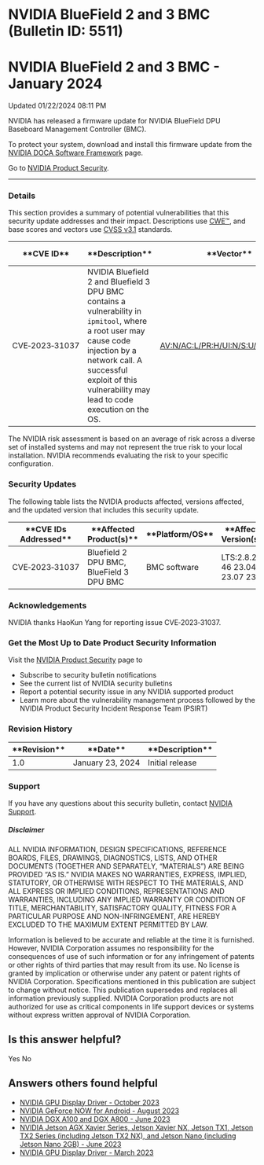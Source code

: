 # NVIDIA BlueField 2 and 3 BMC (Bulletin ID: 5511)



 NVIDIA BlueField 2 and 3 BMC - January 2024
==============================================================




 Updated 01/22/2024 08:11 PM



NVIDIA has released a firmware update for NVIDIA BlueField DPU Baseboard Management Controller (BMC).


To protect your system, download and install this firmware update from the [NVIDIA DOCA Software Framework](https://developer.nvidia.com/networking/doca) page.


Go to [NVIDIA Product Security](https://www.nvidia.com/security/).






---




### Details


This section provides a summary of potential vulnerabilities that this security update addresses and their impact. Descriptions use [CWE™](https://cwe.mitre.org/), and base scores and vectors use [CVSS v3.1](https://www.first.org/cvss/specification-document) standards.




| \*\*CVE ID\*\* | \*\*Description\*\* | \*\*Vector\*\* | \*\*Base Score\*\* | \*\*Severity\*\* | CWE | Impacts |
| --- | --- | --- | --- | --- | --- | --- |
| CVE‑2023‑31037 | NVIDIA Bluefield 2 and Bluefield 3 DPU BMC contains a vulnerability in `ipmitool`, where a root user may cause code injection by a network call. A successful exploit of this vulnerability may lead to code execution on the OS. | [AV:N/AC:L/PR:H/UI:N/S:U/C:H/I:H/A:H](https://nvd.nist.gov/vuln-metrics/cvss/v3-calculator?vector=AV:N/AC:L/PR:H/UI:N/S:U/C:H/I:H/A:H) | 7.2 | High | [CWE‑94](https://cwe.mitre.org/data/definitions/94.html) | Code execution |


The NVIDIA risk assessment is based on an average of risk across a diverse set of installed systems and may not represent the true risk to your local installation. NVIDIA recommends evaluating the risk to your specific configuration.


### Security Updates


The following table lists the NVIDIA products affected, versions affected, and the updated version that includes this security update.




| \*\*CVE IDs Addressed\*\* | \*\*Affected Product(s)\*\* | \*\*Platform/OS\*\* | \*\*Affected Version(s)\*\* | \*\*Updated Version\*\* |
| --- | --- | --- | --- | --- |
| CVE‑2023‑31037 | Bluefield 2 DPU BMC, BlueField 3 DPU BMC | BMC software | LTS:2.8.2-46 23.04 23.07 23.09 | LTS: 2.8.2-51 23.10 |


### Acknowledgements


NVIDIA thanks HaoKun Yang for reporting issue CVE‑2023‑31037.


### Get the Most Up to Date Product Security Information


Visit the [NVIDIA Product Security](https://www.nvidia.com/security) page to


* Subscribe to security bulletin notifications
* See the current list of NVIDIA security bulletins
* Report a potential security issue in any NVIDIA supported product
* Learn more about the vulnerability management process followed by the NVIDIA Product Security Incident Response Team (PSIRT)


### Revision History








| \*\*Revision\*\* | \*\*Date\*\* | \*\*Description\*\* |
| --- | --- | --- |
| 1.0 | January 23, 2024 | Initial release |


### Support


If you have any questions about this security bulletin, contact [NVIDIA Support](https://www.nvidia.com/object/support.html).


##### Disclaimer


ALL NVIDIA INFORMATION, DESIGN SPECIFICATIONS, REFERENCE BOARDS, FILES, DRAWINGS, DIAGNOSTICS, LISTS, AND OTHER DOCUMENTS (TOGETHER AND SEPARATELY, “MATERIALS”) ARE BEING PROVIDED “AS IS.” NVIDIA MAKES NO WARRANTIES, EXPRESS, IMPLIED, STATUTORY, OR OTHERWISE WITH RESPECT TO THE MATERIALS, AND ALL EXPRESS OR IMPLIED CONDITIONS, REPRESENTATIONS AND WARRANTIES, INCLUDING ANY IMPLIED WARRANTY OR CONDITION OF TITLE, MERCHANTABILITY, SATISFACTORY QUALITY, FITNESS FOR A PARTICULAR PURPOSE AND NON-INFRINGEMENT, ARE HEREBY EXCLUDED TO THE MAXIMUM EXTENT PERMITTED BY LAW.


Information is believed to be accurate and reliable at the time it is furnished. However, NVIDIA Corporation assumes no responsibility for the consequences of use of such information or for any infringement of patents or other rights of third parties that may result from its use. No license is granted by implication or otherwise under any patent or patent rights of NVIDIA Corporation. Specifications mentioned in this publication are subject to change without notice. This publication supersedes and replaces all information previously supplied. NVIDIA Corporation products are not authorized for use as critical components in life support devices or systems without express written approval of NVIDIA Corporation.










Is this answer helpful?
-----------------------



Yes
No







Answers others found helpful
----------------------------


* [ NVIDIA GPU Display Driver - October 2023](/app/answers/detail/a_id/5491/related/1)
* [ NVIDIA GeForce NOW for Android - August 2023](/app/answers/detail/a_id/5476/related/1)
* [ NVIDIA DGX A100 and DGX A800 - June 2023](/app/answers/detail/a_id/5461/related/1)
* [ NVIDIA Jetson AGX Xavier Series, Jetson Xavier NX, Jetson TX1, Jetson TX2 Series (including Jetson TX2 NX), and Jetson Nano (including Jetson Nano 2GB) - June 2023](/app/answers/detail/a_id/5466/related/1)
* [ NVIDIA GPU Display Driver - March 2023](/app/answers/detail/a_id/5452/related/1)








